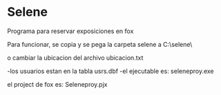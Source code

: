 # Selene
Programa para reservar exposiciones en fox

Para funcionar, se copia y se pega la carpeta selene a 
C:\selene\

o cambiar la ubicacion del archivo ubicacion.txt

-los usuarios estan en la tabla usrs.dbf
-el ejecutable es: seleneproy.exe

el project de fox es: Seleneproy.pjx




